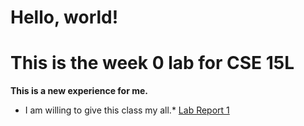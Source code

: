# Hello, world!
# This is the week 0 lab for CSE 15L
**This is a new experience for me.**
* I am willing to give this class my all.*
[Lab Report 1](lab-report-1-week-0.html)
